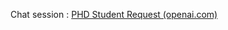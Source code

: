 Chat session : [PHD Student Request (openai.com)](https://chat.openai.com/c/f319f3e3-7c25-4617-89b3-4ab6a63159ed)